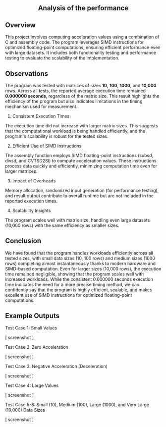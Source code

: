 <h2 align="center">
  Analysis of the performance
</h2>

## Overview

This project involves computing acceleration values using a combination of C and assembly code. The program leverages SIMD instructions for optimized floating-point computations, ensuring efficient performance even with large datasets. It includes both functionality testing and performance testing to evaluate the scalability of the implementation.

## Observations

The program was tested with matrices of sizes **10**, **100**, **1000**, and **10,000** rows. Across all tests, the reported average execution time remained **0.000000 seconds**, regardless of the matrix size. This result highlights the efficiency of the program but also indicates limitations in the timing mechanism used for measurement.

1. Consistent Execution Times

  The execution time did not increase with larger matrix sizes. This suggests that the computational workload is being handled efficiently, and the program's scalability is robust for the tested sizes.

2. Efficient Use of SIMD Instructions

  The assembly function employs SIMD floating-point instructions (subsd, divsd, and CVTSD2SI) to compute acceleration values. These instructions process data quickly and efficiently, minimizing computation time even for larger matrices.

3. Impact of Overheads

  Memory allocation, randomized input generation (for performance testing), and result output contribute to overall runtime but are not included in the reported execution times.

4. Scalability Insights

  The program scales well with matrix size, handling even large datasets (10,000 rows) with the same efficiency as smaller sizes.

## Conclusion

We have found that the program handles workloads efficiently across all tested sizes, with small data sizes (10, 100 rows) and medium sizes (1000 rows) completing almost instantaneously thanks to modern hardware and SIMD-based computation. Even for larger sizes (10,000 rows), the execution time remained negligible, showing that the program scales well with increased workloads. While the consistent 0.000000 seconds execution time indicates the need for a more precise timing method, we can confidently say that the program is highly efficient, scalable, and makes excellent use of SIMD instructions for optimized floating-point computations.

## Example Outputs

Test Case 1: Small Values

[ screenshot ]

Test Case 2: Zero Acceleration

[ screenshot ]

Test Case 3: Negative Acceleration (Deceleration)

[ screenshot ]

Test Case 4: Large Values

[ screenshot ]

Test Case 5-8: Small (10), Medium (100), Large (1000), and Very Large (10,000) Data Sizes

[ screenshot ]
